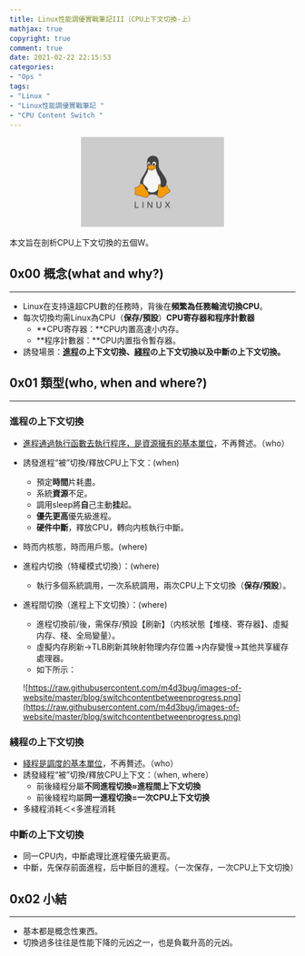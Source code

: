 ```yaml
---
title: Linux性能調優實戰筆記III（CPU上下文切換-上）
mathjax: true
copyright: true
comment: true
date: 2021-02-22 22:15:53
categories:
- "Ops "
tags:
- "Linux "
- "Linux性能調優實戰筆記 "
- "CPU Content Switch "
---
```


<center><img src="https://raw.githubusercontent.com/m4d3bug/images-of-website/master/blog/linux-tux-minimalism-4k-42-1280x800.jpg" width=50% /></center>

本文旨在剖析CPU上下文切換的五個W。

<!-- more -->

## 0x00 概念(what and why?)

---

- Linux在支持遠超CPU數的任務時，背後在**頻繁為任務輪流切換CPU**。
- 每次切換均需Linux為CPU（**保存/預設**）**CPU寄存器和程序計數器**
    - **CPU寄存器：**CPU内置高速小内存。
    - **程序計數器：**CPU内置指令暫存器。
- 誘發場景：**[進程](https://blog.madebug.net/Ops/2020-06-25-Funny-With-Linux-I-about-progress.html#0x02-%E5%9F%B7%E8%A1%8C%E5%87%BD%E6%95%B8%E7%9A%84%E4%B8%BB%E9%AB%94%EF%BC%9A%E9%80%B2%E7%A8%8B)の上下文切換、[綫程](https://blog.madebug.net/Ops/2020-06-29-Funny-With-Linux-II-about-multi-tasks.html)の上下文切換以及中斷の上下文切換。**

## 0x01 類型(who, when and where?)

---

### 進程の上下文切換

- [進程通過執行函數去執行程序，是資源擁有的基本單位](https://blog.madebug.net/Ops/2020-06-25-Funny-With-Linux-I-about-progress.html)，不再贅述。（who）
- 誘發進程“被”切換/釋放CPU上下文：(when)
    - 預定**時間**片耗盡。
    - 系統**資源**不足。
    - 調用sleep將**自**己主動**挂**起。
    - **優先更高**優先級進程。
    - **硬件中斷**，釋放CPU，轉向内核執行中斷。
- 時而内核態，時而用戶態。(where)
- 進程内切換（特權模式切換）：(where)
    - 執行多個系統調用，一次系統調用，兩次CPU上下文切換（**保存/預設**）。
- 進程間切換（進程上下文切換）：(where)
    - 進程切換前/後，需保存/預設【刷新】（内核狀態【堆棧、寄存器】、虛擬内存、棧、全局變量）。
    - 虛擬内存刷新→TLB刷新其映射物理内存位置→内存變慢→其他共享緩存處理器。
    - 如下所示：

    ![https://raw.githubusercontent.com/m4d3bug/images-of-website/master/blog/switchcontentbetweenprogress.png](https://raw.githubusercontent.com/m4d3bug/images-of-website/master/blog/switchcontentbetweenprogress.png)

### 綫程の上下文切換

- [綫程是調度的基本單位](https://blog.madebug.net/Ops/2020-06-29-Funny-With-Linux-II-about-multi-tasks.html)，不再贅述。（who）
- 誘發綫程“被”切換/釋放CPU上下文：（when, where）
    - 前後綫程分屬**不同進程切換≈進程間上下文切換**
    - 前後綫程均屬**同一進程切換=一次CPU上下文切换**
- 多綫程消耗＜<多進程消耗

### 中斷の上下文切換

- 同一CPU内，中斷處理比進程優先級更高。
- 中斷，先保存前面進程，后中斷目的進程。（一次保存，一次CPU上下文切換）

## 0x02 小結

---

- 基本都是概念性東西。
- 切換過多往往是性能下降的元凶之一，也是負載升高的元凶。
